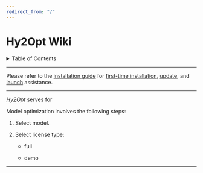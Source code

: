 ```yaml
---
redirect_from: "/"
---
```



Hy2Opt Wiki
====================
<details><summary> Table of Contents </summary><p>
  <ol>
  <li><a href="Installation">Installation</a>
    <ul>
      <li><a href="Installation#git_install">Install, update and launch <em>Hy2Opt</em></a></li>
      <li><a href="Installation#structure">Program file structure</a></li>
      <li><a href="Installation#req">Requirements</a></li>
      <li><a href="Installation#logs">Logfiles</a></li>
    </ul>
  </li>
  <li><a href="Introduction">Introduction: Models, terminology and signposts</a>
    <ul>
      <li><a href="Introduction#getstarted">Welcome</a></li>
      <li><a href="Introduction#terms">Terminology</a></li>
      <li><a href="Introduction#inputs">Input Files</a></li>
    </ul>
  </li>
  <li><a href="Tuflow">Tuflow</a> model</a>
  <ul>
    <li><a href="Tuflow#start">Setup model</a></li>
    <li><a href="Tuflow#optimize">Model optimization</a></li>
    <li><a href="Tuflow#run">Run</a></li>
    <li><a href="Tuflow#output">Output</a></li>
  </ul></li>
  <li>The <a href="Other">Other</a>
  <ul>
    <li><a href="Other#start">Inactive</a></li>
  </ul></li>
  <li><a href="FAQ">FAQ</a></li>
  <li><a href="Troubleshooting">Troubleshooting and Error message handling</a>
  <ul>
    <li><a href="Troubleshooting#issues">Known issues</a></li>
    <li><a href="Troubleshooting#howto">How to troubleshoot</a></li>
    <li><a href="Troubleshooting#error-messages">Error messages</a></li>
    <li><a href="Troubleshooting#warning-messages">Warning messages</a></li>
  </ul></li>

  </ol>

</p></details>

***
Please refer to the [installation guide](Installation#started) for [first-time installation](Installation#started), [update](Installation#update), and [launch](Installation#launch) assistance.

***

[*Hy2Opt*](https://github.com/sschwindt/hy2opt/) serves for 

Model optimization involves the following steps:

1.  Select model.

1.  Select license type:

    -   full

    -   demo

***

[1]: https://github.com/sschwindt/hy2opt/